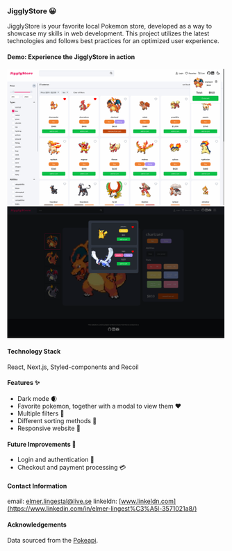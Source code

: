 ### JigglyStore :grinning:

JigglyStore is your favorite local Pokemon store, developed as a way to showcase my skills in web development. This project utilizes the latest technologies and follows best practices for an optimized user experience.

#### Demo: Experience the JigglyStore in action
[<img alt="alt_text" width="500px" src="./static/jigglystore.png" />](https://pokemon-store-nextjs.vercel.app/)
[<img alt="alt_text" width="500px" src="./static/jigglystore_darkmode2.png" />](https://pokemon-store-nextjs.vercel.app/)


#### Technology Stack

React, Next.js, Styled-components and Recoil


#### Features :sparkles:

- Dark mode :waxing_crescent_moon:
- Favorite pokemon, together with a modal to view them :hearts:
- Multiple filters :pushpin:
- Different sorting methods :telescope:
- Responsive website :dancer:

#### Future Improvements :construction:

- Login and authentication :key:
- Checkout and payment processing :credit_card:

#### Contact Information
email: elmer.lingestal@live.se
linkeldn: [www.linkeldn.com](https://www.linkedin.com/in/elmer-lingest%C3%A5l-3571021a8/)

#### Acknowledgements

Data sourced from the [Pokeapi](https://pokeapi.co/).
